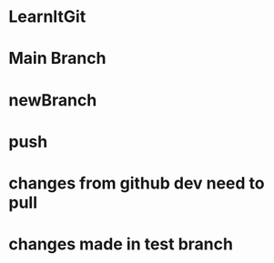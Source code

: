 # LearnItGit
# Main Branch
# newBranch
# push
# changes from github dev need to pull
# changes made in test branch
